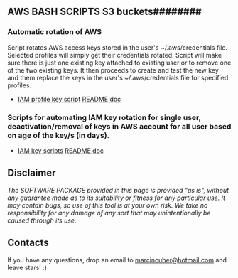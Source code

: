 ## AWS BASH SCRIPTS S3 buckets########

### Automatic rotation of AWS 

Script rotates AWS access keys stored in the user's ~/.aws/credentials file. Selected profiles will simply get their credentials rotated. Script will make sure there is just one existing key attached to existing user or to remove one of the two existing keys. It then proceeds to create and test the new key and them replace the keys in the user's ~/.aws/credentials file for specified profiles.

* [IAM profile key script](rotate_profile_keys/) [README doc](rotate_profile_keys/README.md)

### Scripts for automating IAM key rotation for single user, deactivation/removal of keys in AWS account for all user based on age of the key/s (in days).

* [IAM key scripts](key_rotation_deactive_remove/) [README doc](key_rotation_deactive_remove/README.md)

## Disclaimer
_The SOFTWARE PACKAGE provided in this page is provided "as is", without any guarantee made as to its suitability or fitness for any particular use. It may contain bugs, so use of this tool is at your own risk. We take no responsibility for any damage of any sort that may unintentionally be caused through its use._

## Contacts

If you have any questions, drop an email to marcincuber@hotmail.com and leave stars! :)

